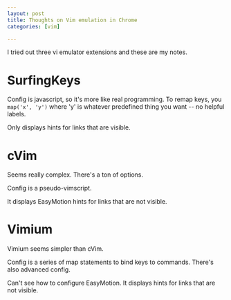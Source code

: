 ```yaml
---
layout: post
title: Thoughts on Vim emulation in Chrome
categories: [vim]

---
```


I tried out three vi emulator extensions and these are my notes.


# SurfingKeys
Config is javascript, so it's more like real programming. To remap keys, you
`map('x', 'y')` where 'y' is whatever predefined thing you want -- no helpful
labels.

Only displays hints for links that are visible.


# cVim
Seems really complex. There's a ton of options.

Config is a pseudo-vimscript.

It displays EasyMotion hints for links that are not visible.

# Vimium
Vimium seems simpler than cVim.

Config is a series of map statements to bind keys to commands. There's also advanced config.

Can't see how to configure EasyMotion. It displays hints for links that are not visible.
